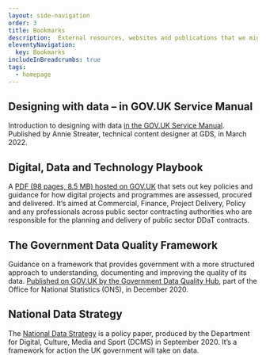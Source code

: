 ```yaml
---
layout: side-navigation
order: 3
title: Bookmarks
description:  External resources, websites and publications that we might use to expand on this glossary.
eleventyNavigation:
  key: Bookmarks
includeInBreadcrumbs: true
tags:
  - homepage
---
```


## Designing with data – in GOV.UK Service Manual

Introduction to designing with data <a href="https://www.gov.uk/service-manual/design/designing-with-data-an-introduction" target="_blank" class="govuk-link">in the GOV.UK Service Manual</a>. Published by Annie Streater, technical content designer at GDS, in March 2022.

## Digital, Data and Technology Playbook

A <a href="https://www.gov.uk/government/publications/the-digital-data-and-technology-playbook" target="_blank" class="govuk-link">PDF (98 pages, 8.5 MB) hosted on GOV.UK</a> that sets out key policies and guidance for how digital projects and programmes are assessed, procured and delivered. It‘s aimed at Commercial, Finance, Project Delivery, Policy and any professionals across public sector contracting authorities who are responsible for the planning and delivery of public sector DDaT contracts. 

## The Government Data Quality Framework

Guidance on a framework that provides government with a more structured approach to understanding, documenting and improving the quality of its data. <a href="https://www.gov.uk/government/publications/the-government-data-quality-framework/the-government-data-quality-framework" target="_blank" class="govuk-link">Published on GOV.UK by the Government Data Quality Hub</a>, part of the Office for National Statistics (ONS), in December 2020.

## National Data Strategy

The <a href="https://www.gov.uk/government/publications/the-digital-data-and-technology-playbook" target="_blank" class="govuk-link">National Data Strategy</a> is a policy paper, produced by the Department for Digital, Culture, Media and Sport (DCMS) in September 2020. It’s a framework for action the UK government will take on data. 


